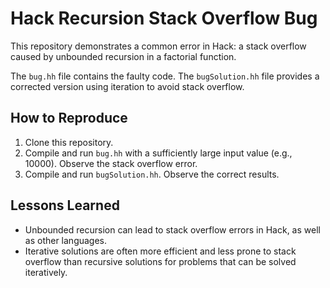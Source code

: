 # Hack Recursion Stack Overflow Bug
This repository demonstrates a common error in Hack: a stack overflow caused by unbounded recursion in a factorial function.

The `bug.hh` file contains the faulty code. The `bugSolution.hh` file provides a corrected version using iteration to avoid stack overflow.

## How to Reproduce
1. Clone this repository.
2. Compile and run `bug.hh` with a sufficiently large input value (e.g., 10000). Observe the stack overflow error.
3. Compile and run `bugSolution.hh`. Observe the correct results.

## Lessons Learned
- Unbounded recursion can lead to stack overflow errors in Hack, as well as other languages.
- Iterative solutions are often more efficient and less prone to stack overflow than recursive solutions for problems that can be solved iteratively.